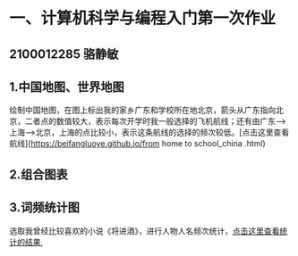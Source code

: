 
# 一、计算机科学与编程入门第一次作业
## 2100012285 骆静敏
## 1.中国地图、世界地图
绘制中国地图，在图上标出我的家乡广东和学校所在地北京，箭头从广东指向北京，二者点的数值较大，表示每次开学时我一般选择的飞机航线；还有由广东——>上海——>北京，上海的点比较小，表示这条航线的选择的频次较低。[点击这里查看航线](https://beifangluoye.github.io/from home to school_china .html)
## 2.组合图表
## 3.词频统计图
选取我曾经比较喜欢的小说《将进酒》，进行人物人名频次统计，[点击这里查看统计的结果](https://beifangluoye.github.io/map_GDP.html),
